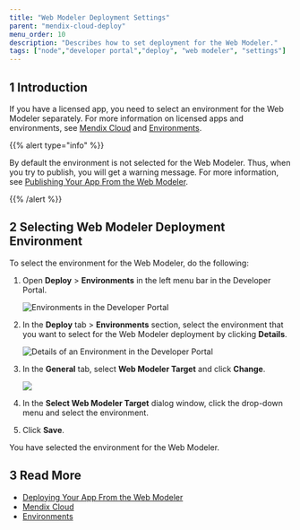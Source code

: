 ```yaml
---
title: "Web Modeler Deployment Settings"
parent: "mendix-cloud-deploy"
menu_order: 10
description: "Describes how to set deployment for the Web Modeler."
tags: ["node","developer portal","deploy", "web modeler", "settings"]
---
```


## 1 Introduction

If you have a licensed app, you need to select an environment for the Web Modeler separately. For more information on licensed apps and environments, see [Mendix Cloud](mendix-cloud-deploy) and [Environments](environments). 

{{% alert type="info" %}}

By default the environment is not selected for the Web Modeler. Thus, when you try to publish, you will get a warning message. For more information, see [Publishing Your App From the Web Modeler](/web-modeler/publishing-app).

{{% /alert %}}

## 2 Selecting Web Modeler Deployment Environment 

To select the environment for the Web Modeler, do the following:

1.  Open **Deploy** > **Environments** in the left menu bar in the Developer Portal.

    ![Environments in the Developer Portal](attachments/web-modeler-deployment-settings/developer-portal-deploy-environments.png)

2.  In the **Deploy** tab > **Environments** section, select the environment that you want to select for the Web Modeler deployment by clicking **Details**. 

    ![Details of an Environment in the Developer Portal](attachments/web-modeler-deployment-settings/developer-portal-environments-details.png)

3.  In the **General** tab, select **Web Modeler Target** and click **Change**.

    ![](attachments/web-modeler-deployment-settings/developer-portal-web-modeler-target.png)

4. In the **Select Web Modeler Target** dialog window, click the drop-down menu and select the environment. 

5. Click **Save**.

You have selected the environment for the Web Modeler. 

## 3 Read More

*   [Deploying Your App From the Web Modeler](/web-modeler/publishing-app)
*   [Mendix Cloud](mendix-cloud-deploy)
*   [Environments](environments)
